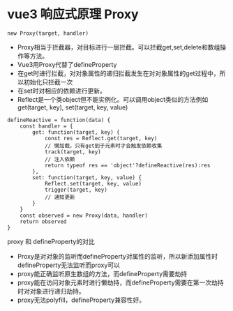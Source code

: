 # vue3 响应式原理 Proxy

```
new Proxy(target, handler)
```

- Proxy相当于拦截器，对目标进行一层拦截。可以拦截get,set,delete和数组操作等方法。
- Vue3用Proxy代替了defineProperty
- 在get时进行拦截，对对象属性的递归拦截发生在对对象属性的get过程中，所以初始化只拦截一次
- 在set时对相应的依赖进行更新。
- Reflect是一个类object但不能实例化。可以调用object类似的方法例如get(target, key), set(target, key, value)

```
defineReactive = function(data) {
    const handler = {
        get: function(target, key) {
            const res = Reflect.get(target, key)
            // 懒加载，只有get到子元素时才会触发依赖收集
            track(target, key)
            // 注入依赖
            return typeof res == 'object'?defineReactive(res):res
        },
        set: function(target, key, value) {
            Reflect.set(target, key, value)
            trigger(target, key)
            // 通知更新
        }
    }
    const observed = new Proxy(data, handler)
    return observed
}
```

proxy 和 defineProperty的对比

- Proxy是对对象的监听而defineProperty对属性的监听，所以新添加属性时defineProperty无法监听而proxy可以
- proxy能正确监听原生数组的方法，而defineProperty需要劫持
- proxy能在访问对象元素时进行懒劫持，而defineProperty需要在第一次劫持时对对象进行递归劫持。
- proxy无法polyfill，defineProperty兼容性好。
